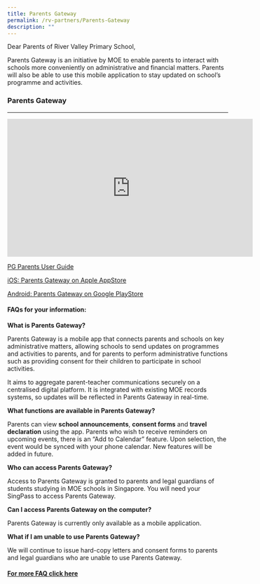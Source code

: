 ```yaml
---
title: Parents Gateway
permalink: /rv-partners/Parents-Gateway
description: ""
---
```

Dear Parents of River Valley Primary School,  

  

Parents Gateway is an initiative by MOE to enable parents to interact with schools more conveniently on administrative and financial matters. Parents will also be able to use this mobile application to stay updated on school’s programme and activities.

  

### **Parents Gateway**
-------------------

<iframe width="560" height="315" src="https://www.youtube.com/embed/PCM5o8jAncc" title="YouTube video player" frameborder="0" allow="accelerometer; autoplay; clipboard-write; encrypted-media; gyroscope; picture-in-picture" allowfullscreen></iframe>

[PG Parents User Guide](/files/RV%20Partners/Parents%20Gateway/PG-Parents-User-Guide.pdf)

[iOS: Parents Gateway on Apple AppStore](https://apps.apple.com/sg/app/parents-gateway/id1267198708)

[Android: Parents Gateway on Google PlayStore](https://play.google.com/store/apps/details?id=com.moe.pgp)

  

#### **FAQs for your information:** 

  

**What is Parents Gateway?**

Parents Gateway is a mobile app that connects parents and schools on key administrative matters, allowing schools to send updates on programmes and activities to parents, and for parents to perform administrative functions such as providing consent for their children to participate in school activities.

  

It aims to aggregate parent-teacher communications securely on a centralised digital platform. It is integrated with existing MOE records systems, so updates will be reflected in Parents Gateway in real-time.

**What functions are available in Parents Gateway?**  

Parents can view **school announcements**, **consent forms** and **travel declaration** using the app. Parents who wish to receive reminders on upcoming events, there is an “Add to Calendar” feature. Upon selection, the event would be synced with your phone calendar. New features will be added in future.

**Who can access Parents Gateway?**  

Access to Parents Gateway is granted to parents and legal guardians of students studying in MOE schools in Singapore. You will need your SingPass to access Parents Gateway.

  

**Can I access Parents Gateway on the computer?**

Parents Gateway is currently only available as a mobile application.

**What if I am unable to use Parents Gateway?**

We will continue to issue hard-copy letters and consent forms to parents and legal guardians who are unable to use Parents Gateway.

  

#### [For more FAQ click here](https://pg.moe.edu.sg/faq)